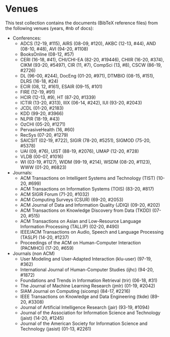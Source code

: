 # Venues

This test collection contains the documents (BibTeX reference files) from the following venues (years, #nb of docs):

- Conferences:
    - ADCS (12-19, #115), AIRS (08-09, #120), AKBC (12-13, #44), AND (08-10, #48), AVI (94-20, #1108)
    - BooksOnline (08-12, #57)
    - CERI (16-18, #41), CHI/CHI-EA (82-20, #19446), CHIIR (16-20, #374), CIKM (93-20, #5497),
      CIR (11, #7), CompSci (13, #8), CSCW (86-19, #2726)
    - DL (96-00, #244), DocEng (01-20, #971), DTMBIO (08-15, #151), 
      DLRS (16-18, #24)
    - ECIR (08, 12, #161), ESAIR (09-15, #101)
    - FIRE (12-19, #91)
    - HCIR (12-13, #9), HT (87-20, #1339)
    - ICTIR (13-20, #313), IIIX (06-14, #242), IUI (93-20, #2043)
    - JCDL (01-20, #2183)
    - KDD (99-20, #3966)
    - NLPIR (18-19, #43)
    - OzCHI (05-20, #1271)
    - PervasiveHealth (16, #60)
    - RecSys (07-20, #1279)
    - SAICSIT (02-19, #722), SIGIR (78-20, #5251), SIGMOD (75-20, #5378)
    - UAI (09, #76), UIST (88-19, #2076), UMAP (12-20, #728)
    - VLDB (00-07, #1016)
    - WI (03-19, #1127), WIDM (99-19, #214), WSDM (08-20, #1123), WWW (01-20, #6823)
- Journals:
    - ACM Transactions on Intelligent Systems and Technology (TIST)
      (10-20, #699)
    - ACM Transactions on Information Systems (TOIS) (83-20, #817)
    - ACM SIGIR Forum (71-20, #1032)
    - ACM Computing Surveys (CSUR) (69-20, #2053)
    - ACM Journal of Data and Information Quality (JDIQ) (09-20, #202)
    - ACM Transactions on Knowledge Discovery from Data (TKDD) (07-20, #515)
    - ACM Transactions on Asian and Low-Resource Language Information Processing
      (TALLIP) (02-20, #490)
    - IEEE/ACM Transactions on Audio, Speech and Language Processing (TASLP)
      (14-20, #1237)
    - Proceedings of the ACM on Human-Computer Interaction (PACMHCI)
      (17-20, #659)
- Journals (non ACM)
    - User Modeling and User-Adapted Interaction (klu-user) (97-19, #362)
    - International Journal of Human-Computer Studies (ijhc) (94-20, #1872)
    - Foundations and Trends in Information Retrieval (trir) (06-18, #31)
    - The Journal of Machine Learning Research (jmlr) (01-19, #2042)
    - SIAM Journal on Computing (sicomp) (84-17, #2216)
    - IEEE Transactions on Knowledge and Data Engineering (tkde) (89-20, #3308)
    - Journal of Artificial Intelligence Research (jair) (93-19, #1094)
    - Journal of the Association for Information Science and Technology (jaist) (14-20, #1245)
    - Journal of the American Society for Information Science and Technology (jasist) (01-13, #2261)
